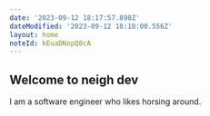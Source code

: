 ```yaml
---
date: '2023-09-12 18:17:57.898Z'
dateModified: '2023-09-12 18:18:00.556Z'
layout: home
noteId: kEuaDNopQ8cA
---
```


Welcome to neigh dev
--------------------

I am a software engineer who likes horsing around.